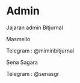 # Admin

Jajaran admin Bitjurnal

Masmello

Telegram : @miminbitjurnal

Sena Sagara

Telegram : @senasgr

